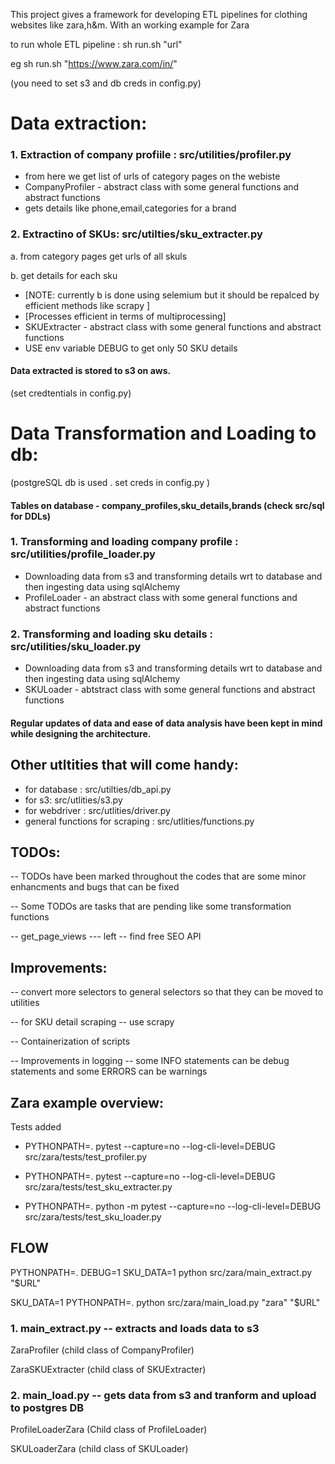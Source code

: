 This project gives a framework for developing ETL pipelines for clothing websites like zara,h&m. 
With an working example for Zara 


to run whole ETL pipeline : 
sh run.sh "url" 

eg sh run.sh "https://www.zara.com/in/"

(you need to set s3 and db creds in config.py)

# Data extraction:

### 1. Extraction of company profiile : src/utilities/profiler.py 

* from here we get list of urls of category pages on the webiste
* CompanyProfiler - abstract class with some general functions and abstract functions
* gets details like phone,email,categories for a brand 

### 2. Extractino of SKUs: src/utilties/sku_extracter.py 

a. from category pages get urls of all skuls 

b. get details for each sku

* [NOTE: currently b is done using selemium but it should be repalced by efficient methods like scrapy ]
* [Processes efficient in terms of multiprocessing]
* SKUExtracter - abstract class with some general functions and abstract functions
* USE env variable DEBUG to get only 50 SKU details 

#### Data extracted is stored to s3 on aws. 

(set credtentials in config.py)


# Data Transformation and Loading to db:
(postgreSQL db is used . set creds in config.py )

#### Tables on database - company_profiles,sku_details,brands (check src/sql for DDLs)

### 1. Transforming and loading company profile : src/utilities/profile_loader.py 

* Downloading data from s3 and transforming details wrt to database and then ingesting data using sqlAlchemy
* ProfileLoader - an abstract class with some general functions and abstract functions

### 2. Transforming and loading sku details : src/utilities/sku_loader.py 

* Downloading data from s3 and transforming details wrt to database and then ingesting data using sqlAlchemy
* SKULoader - abtstract class with some general functions and abstract functions

#### Regular updates of data and ease of data analysis have been kept in mind while designing the architecture. 

## Other utltities that will come handy: 
* for database : src/utilties/db_api.py 
* for s3: src/utlities/s3.py 
* for webdriver : src/utlities/driver.py 
* general functions for scraping : src/utlities/functions.py 



## TODOs:
-- TODOs have been marked throughout the codes that are some minor enhancments and bugs that can be fixed 

-- Some TODOs are tasks that are pending like some transformation functions 

-- get_page_views --- left -- find free SEO API 

## Improvements:
-- convert more selectors to general selectors so that they can be moved to utilities

-- for SKU detail scraping -- use scrapy 

-- Containerization of scripts 

-- Improvements in logging -- some INFO statements can be debug statements and some ERRORS can be warnings 


## Zara example overview:

Tests added 
* PYTHONPATH=. pytest --capture=no --log-cli-level=DEBUG src/zara/tests/test_profiler.py

* PYTHONPATH=. pytest --capture=no --log-cli-level=DEBUG src/zara/tests/test_sku_extracter.py

* PYTHONPATH=. python -m pytest --capture=no --log-cli-level=DEBUG src/zara/tests/test_sku_loader.py


## FLOW 
PYTHONPATH=. DEBUG=1 SKU_DATA=1 python src/zara/main_extract.py "$URL"

SKU_DATA=1 PYTHONPATH=. python src/zara/main_load.py "zara" "$URL"

### 1. main_extract.py -- extracts and loads data to s3

ZaraProfiler (child class of CompanyProfiler) 

ZaraSKUExtracter (child class of SKUExtracter)


### 2. main_load.py -- gets data from s3 and tranform and upload to postgres DB 

ProfileLoaderZara (Child class of ProfileLoader)

SKULoaderZara (child class of SKULoader)






















